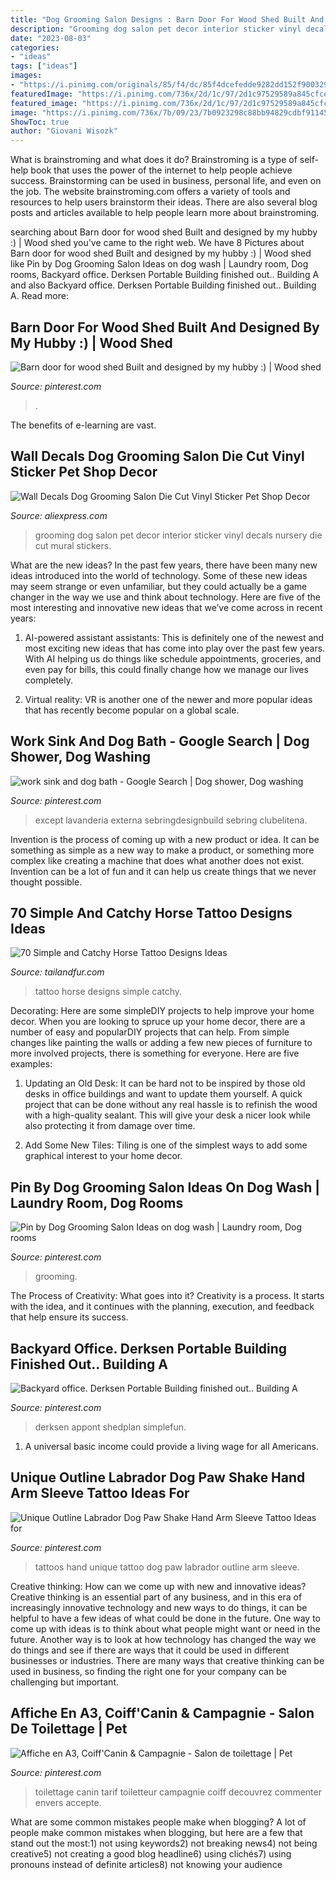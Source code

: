 ```yaml
---
title: "Dog Grooming Salon Designs : Barn Door For Wood Shed Built And Designed By My Hubby :)"
description: "Grooming dog salon pet decor interior sticker vinyl decals nursery die cut mural stickers"
date: "2023-08-03"
categories:
- "ideas"
tags: ["ideas"]
images:
- "https://i.pinimg.com/originals/85/f4/dc/85f4dcefedde9282dd152f900329201a.jpg"
featuredImage: "https://i.pinimg.com/736x/2d/1c/97/2d1c97529589a845cfcebabed70a3fc4--salons-menu.jpg"
featured_image: "https://i.pinimg.com/736x/2d/1c/97/2d1c97529589a845cfcebabed70a3fc4--salons-menu.jpg"
image: "https://i.pinimg.com/736x/7b/09/23/7b0923298c88bb94829cdbf911458dbb.jpg"
ShowToc: true
author: "Giovani Wisozk"
---
```



What is brainstroming and what does it do?
Brainstroming is a type of self-help book that uses the power of the internet to help people achieve success. Brainstorming can be used in business, personal life, and even on the job. The website brainstroming.com offers a variety of tools and resources to help users brainstorm their ideas. There are also several blog posts and articles available to help people learn more about brainstroming.

	

		
searching about Barn door for wood shed Built and designed by my hubby :) | Wood shed you've came to the right web. We have 8 Pictures about Barn door for wood shed Built and designed by my hubby :) | Wood shed like Pin by Dog Grooming Salon Ideas on dog wash | Laundry room, Dog rooms, Backyard office. Derksen Portable Building finished out.. Building A and also Backyard office. Derksen Portable Building finished out.. Building A. Read more:
		
    
## Barn Door For Wood Shed Built And Designed By My Hubby :) | Wood Shed

<img loading=lazy src="https://i.pinimg.com/736x/e6/ac/dd/e6acdd30194ae9d94897e1fef2f2c576--wood-shed-barn-doors.jpg" onerror="this.onerror=null;this.src='https://tse1.mm.bing.net/th?id=OIP.OA_8OjVQVDME4wcZrw_uBAHaNK&amp;pid=15.1';" alt="Barn door for wood shed Built and designed by my hubby :) | Wood shed">

_Source: pinterest.com_

>. 

	

The benefits of e-learning are vast.

    
## Wall Decals Dog Grooming Salon Die Cut Vinyl Sticker Pet Shop Decor

<img loading=lazy src="https://ae01.alicdn.com/kf/HTB1ZhnrMXXXXXamXpXXq6xXFXXXe/Wall-Decals-Dog-Grooming-Salon-Die-Cut-Vinyl-Sticker-Pet-Shop-Decor-Home-Nursery-Room-Interior.jpg" onerror="this.onerror=null;this.src='https://tse2.mm.bing.net/th?id=OIP.KpsEWr5hhEv8xFQA6o-xGgHaGl&amp;pid=15.1';" alt="Wall Decals Dog Grooming Salon Die Cut Vinyl Sticker Pet Shop Decor">

_Source: aliexpress.com_

>grooming dog salon pet decor interior sticker vinyl decals nursery die cut mural stickers. 

	

What are the new ideas?
In the past few years, there have been many new ideas introduced into the world of technology. Some of these new ideas may seem strange or even unfamiliar, but they could actually be a game changer in the way we use and think about technology. Here are five of the most interesting and innovative new ideas that we’ve come across in recent years:
1. AI-powered assistant assistants: This is definitely one of the newest and most exciting new ideas that has come into play over the past few years. With AI helping us do things like schedule appointments, groceries, and even pay for bills, this could finally change how we manage our lives completely.

2. Virtual reality: VR is another one of the newer and more popular ideas that has recently become popular on a global scale.

    
## Work Sink And Dog Bath - Google Search | Dog Shower, Dog Washing

<img loading=lazy src="https://i.pinimg.com/originals/db/89/75/db8975198d33ec3766168c3e1b501f2c.png" onerror="this.onerror=null;this.src='https://tse3.mm.bing.net/th?id=OIP.aGDpTgByRwS5iOuZf7VpMAHaFL&amp;pid=15.1';" alt="work sink and dog bath - Google Search | Dog shower, Dog washing">

_Source: pinterest.com_

>except lavanderia externa sebringdesignbuild sebring clubelitena. 

	

Invention is the process of coming up with a new product or idea. It can be something as simple as a new way to make a product, or something more complex like creating a machine that does what another does not exist. Invention can be a lot of fun and it can help us create things that we never thought possible.

    
## 70 Simple And Catchy Horse Tattoo Designs Ideas

<img loading=lazy src="https://tailandfur.com/wp-content/uploads/2015/03/40-Horse-Tattoo-Designs-36.jpg" onerror="this.onerror=null;this.src='https://tse1.mm.bing.net/th?id=OIP.7JBgp4gvCivPN0-GVw2wAAHaJ3&amp;pid=15.1';" alt="70 Simple and Catchy Horse Tattoo Designs Ideas">

_Source: tailandfur.com_

>tattoo horse designs simple catchy. 

	

Decorating: Here are some simpleDIY projects to help improve your home decor.
When you are looking to spruce up your home decor, there are a number of easy and popularDIY projects that can help. From simple changes like painting the walls or adding a few new pieces of furniture to more involved projects, there is something for everyone. Here are five examples:
1. Updating an Old Desk: It can be hard not to be inspired by those old desks in office buildings and want to update them yourself. A quick project that can be done without any real hassle is to refinish the wood with a high-quality sealant. This will give your desk a nicer look while also protecting it from damage over time.

2. Add Some New Tiles: Tiling is one of the simplest ways to add some graphical interest to your home decor.

    
## Pin By Dog Grooming Salon Ideas On Dog Wash | Laundry Room, Dog Rooms

<img loading=lazy src="https://i.pinimg.com/originals/85/f4/dc/85f4dcefedde9282dd152f900329201a.jpg" onerror="this.onerror=null;this.src='https://tse3.mm.bing.net/th?id=OIP.-8vF67DizcW_G61PGS43hQHaJ4&amp;pid=15.1';" alt="Pin by Dog Grooming Salon Ideas on dog wash | Laundry room, Dog rooms">

_Source: pinterest.com_

>grooming. 

	

The Process of Creativity: What goes into it?
Creativity is a process. It starts with the idea, and it continues with the planning, execution, and feedback that help ensure its success.

    
## Backyard Office. Derksen Portable Building Finished Out.. Building A

<img loading=lazy src="https://i.pinimg.com/736x/16/64/1c/16641cc665edaf5195c095a9d659a83c.jpg" onerror="this.onerror=null;this.src='https://tse1.mm.bing.net/th?id=OIP.CsX3jwfthybGQRYB7CCJGAHaFj&amp;pid=15.1';" alt="Backyard office. Derksen Portable Building finished out.. Building A">

_Source: pinterest.com_

>derksen appont shedplan simplefun. 

	

1. A universal basic income could provide a living wage for all Americans.

    
## Unique Outline Labrador Dog Paw Shake Hand Arm Sleeve Tattoo Ideas For

<img loading=lazy src="https://i.pinimg.com/736x/7b/09/23/7b0923298c88bb94829cdbf911458dbb.jpg" onerror="this.onerror=null;this.src='https://tse4.mm.bing.net/th?id=OIP.-AGRcKK655EBrTlkW4DJewHaKX&amp;pid=15.1';" alt="Unique Outline Labrador Dog Paw Shake Hand Arm Sleeve Tattoo Ideas for">

_Source: pinterest.com_

>tattoos hand unique tattoo dog paw labrador outline arm sleeve. 

	

Creative thinking: How can we come up with new and innovative ideas?
Creative thinking is an essential part of any business, and in this era of increasingly innovative technology and new ways to do things, it can be helpful to have a few ideas of what could be done in the future. One way to come up with ideas is to think about what people might want or need in the future. Another way is to look at how technology has changed the way we do things and see if there are ways that it could be used in different businesses or industries. There are many ways that creative thinking can be used in business, so finding the right one for your company can be challenging but important.

    
## Affiche En A3, Coiff&#039;Canin &amp; Campagnie - Salon De Toilettage | Pet

<img loading=lazy src="https://i.pinimg.com/736x/2d/1c/97/2d1c97529589a845cfcebabed70a3fc4--salons-menu.jpg" onerror="this.onerror=null;this.src='https://tse3.mm.bing.net/th?id=OIP.PzxgHLvBaTM-nb3AtYFxYgHaKd&amp;pid=15.1';" alt="Affiche en A3, Coiff&#039;Canin &amp; Campagnie - Salon de toilettage | Pet">

_Source: pinterest.com_

>toilettage canin tarif toiletteur campagnie coiff decouvrez commenter envers accepte. 

	

What are some common mistakes people make when blogging?
A lot of people make common mistakes when blogging, but here are a few that stand out the most:1) not using keywords2) not breaking news4) not being creative5) not creating a good blog headline6) using clichés7) using pronouns instead of definite articles8) not knowing your audience

